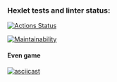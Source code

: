 ### Hexlet tests and linter status:
[![Actions Status](https://github.com/glincow/java-project-61/actions/workflows/hexlet-check.yml/badge.svg)](https://github.com/glincow/java-project-61/actions)

[![Maintainability](https://api.codeclimate.com/v1/badges/0bb68c68dee416507da8/maintainability)](https://codeclimate.com/github/glincow/java-project-61/maintainability)

#### Even game

[![asciicast](https://asciinema.org/a/703890.svg)](https://asciinema.org/a/703890)